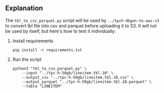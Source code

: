## Explanation

The `tbl_to_csv_parquet.py` script will be used by `../tpch-dbgen-to-aws-s3` to convert tbl file into csv and parquet before uploading it to S3. It will not be used by itself, but here's how to test it individually:

1. Install requirements

    ```
    pip install -r requirements.txt
    ```

2. Run the script

    ```
    python3 "tbl_to_csv_parquet.py" \
        --input "../tpc-h-50gb/lineitem.tbl.10" \
        --output_csv "../tpc-h-50gb/lineitem.tbl.10.csv" \
        --output_parquet "../tpc-h-50gb/lineitem.tbl.10.parquet" \
        --table "LINEITEM"

    ```
